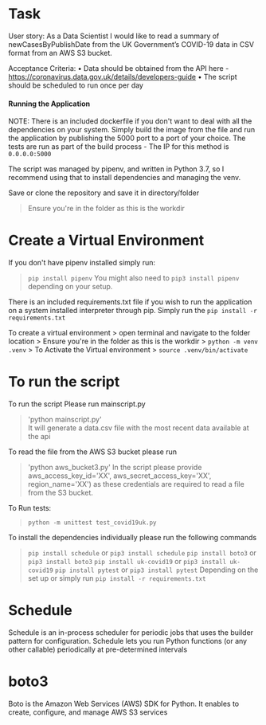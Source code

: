 # Task
User story:
As a Data Scientist I would like to read a summary of newCasesByPublishDate from the UK Government’s COVID-19 data in CSV format from an AWS S3 bucket.

Acceptance Criteria:
• Data should be obtained from the API here - https://coronavirus.data.gov.uk/details/developers-guide
• The script should be scheduled to run once per day

#### Running the Application
NOTE: There is an included dockerfile if you don't want to deal with all the dependencies on your system. Simply build
the image from the file and run the application by publishing the 5000 port to a port of your choice. The tests are run
as part of the build process - The IP for this method is `0.0.0.0:5000`

The script was managed by pipenv, and written in Python 3.7, so I recommend using that to install dependencies and 
managing the venv.

Save or clone the repository and save it in directory/folder 
> Ensure you're in the folder as this is the workdir

# Create a Virtual Environment

If you don't have pipenv installed simply run:
> `pip install pipenv`
> You might also need to `pip3 install pipenv` depending on your setup.

There is an included requirements.txt file if you wish to run the application on a system installed interpreter through
pip.
Simply run the `pip install -r requirements.txt`

To create a virtual environment 
    > open terminal and navigate to the folder location 
    > Ensure you're in the folder as this is the workdir
    > `python -m venv .venv`
    > To Activate the Virtual environment 
    > `source .venv/bin/activate` 

# To run the script 
To run the script 
Please run mainscript.py  
> 'python mainscript.py'  
It will generate a data.csv file with the most recent data available at the api 

To read the file from the AWS S3 bucket please run 
> 'python aws_bucket3.py'
In the script please provide  
aws_access_key_id='XX',
aws_secret_access_key='XX',
region_name='XX')
as these credentials are required to read a file from the S3 bucket. 


To Run tests:
> `python -m unittest test_covid19uk.py`
 

To install the dependencies individually please run the following commands
> `pip install schedule` or `pip3 install schedule`
> `pip install boto3` or `pip3 install boto3`
> `pip install uk-covid19` or `pip3 install uk-covid19`
> `pip install pytest` or `pip3 install pytest`
Depending on the set up or simply run `pip install -r requirements.txt`

# Schedule 
Schedule is an in-process scheduler for periodic jobs that uses the builder pattern for configuration. 
Schedule lets you run Python functions (or any other callable) periodically at pre-determined intervals

# boto3 
Boto is the Amazon Web Services (AWS) SDK for Python. 
It enables to create, configure, and manage AWS S3 services